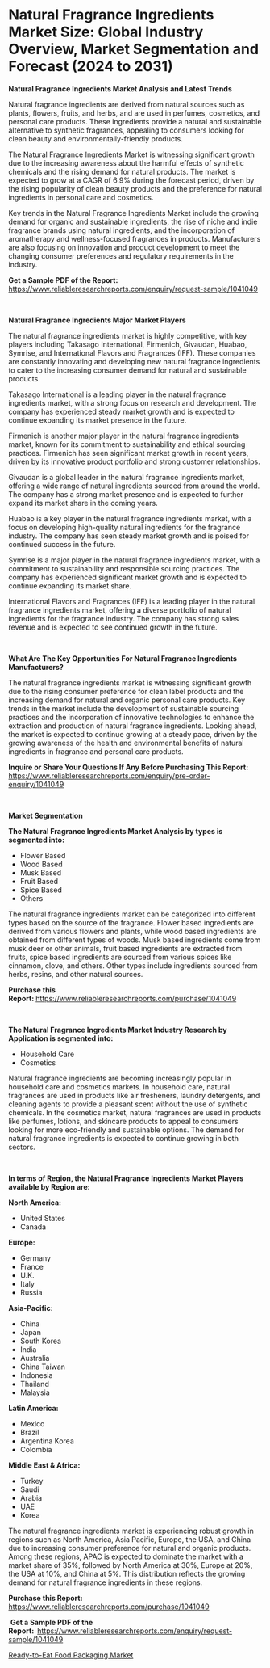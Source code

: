 <p><h1>Natural Fragrance Ingredients Market Size: Global Industry Overview, Market Segmentation and Forecast (2024 to 2031)</h1></p><p><strong>Natural Fragrance Ingredients Market Analysis and Latest Trends</strong></p>
<p><p>Natural fragrance ingredients are derived from natural sources such as plants, flowers, fruits, and herbs, and are used in perfumes, cosmetics, and personal care products. These ingredients provide a natural and sustainable alternative to synthetic fragrances, appealing to consumers looking for clean beauty and environmentally-friendly products.</p><p>The Natural Fragrance Ingredients Market is witnessing significant growth due to the increasing awareness about the harmful effects of synthetic chemicals and the rising demand for natural products. The market is expected to grow at a CAGR of 6.9% during the forecast period, driven by the rising popularity of clean beauty products and the preference for natural ingredients in personal care and cosmetics.</p><p>Key trends in the Natural Fragrance Ingredients Market include the growing demand for organic and sustainable ingredients, the rise of niche and indie fragrance brands using natural ingredients, and the incorporation of aromatherapy and wellness-focused fragrances in products. Manufacturers are also focusing on innovation and product development to meet the changing consumer preferences and regulatory requirements in the industry.</p></p>
<p><strong>Get a Sample PDF of the Report:&nbsp;</strong> <a href="https://www.reliableresearchreports.com/enquiry/request-sample/1041049">https://www.reliableresearchreports.com/enquiry/request-sample/1041049</a></p>
<p>&nbsp;</p>
<p><strong>Natural Fragrance Ingredients Major Market Players</strong></p>
<p><p>The natural fragrance ingredients market is highly competitive, with key players including Takasago International, Firmenich, Givaudan, Huabao, Symrise, and International Flavors and Fragrances (IFF). These companies are constantly innovating and developing new natural fragrance ingredients to cater to the increasing consumer demand for natural and sustainable products.</p><p>Takasago International is a leading player in the natural fragrance ingredients market, with a strong focus on research and development. The company has experienced steady market growth and is expected to continue expanding its market presence in the future.</p><p>Firmenich is another major player in the natural fragrance ingredients market, known for its commitment to sustainability and ethical sourcing practices. Firmenich has seen significant market growth in recent years, driven by its innovative product portfolio and strong customer relationships.</p><p>Givaudan is a global leader in the natural fragrance ingredients market, offering a wide range of natural ingredients sourced from around the world. The company has a strong market presence and is expected to further expand its market share in the coming years.</p><p>Huabao is a key player in the natural fragrance ingredients market, with a focus on developing high-quality natural ingredients for the fragrance industry. The company has seen steady market growth and is poised for continued success in the future.</p><p>Symrise is a major player in the natural fragrance ingredients market, with a commitment to sustainability and responsible sourcing practices. The company has experienced significant market growth and is expected to continue expanding its market share.</p><p>International Flavors and Fragrances (IFF) is a leading player in the natural fragrance ingredients market, offering a diverse portfolio of natural ingredients for the fragrance industry. The company has strong sales revenue and is expected to see continued growth in the future.</p></p>
<p>&nbsp;</p>
<p><strong>What Are The Key Opportunities For Natural Fragrance Ingredients Manufacturers?</strong></p>
<p><p>The natural fragrance ingredients market is witnessing significant growth due to the rising consumer preference for clean label products and the increasing demand for natural and organic personal care products. Key trends in the market include the development of sustainable sourcing practices and the incorporation of innovative technologies to enhance the extraction and production of natural fragrance ingredients. Looking ahead, the market is expected to continue growing at a steady pace, driven by the growing awareness of the health and environmental benefits of natural ingredients in fragrance and personal care products.</p></p>
<p><strong>Inquire or Share Your Questions If Any Before Purchasing This Report:</strong> <a href="https://www.reliableresearchreports.com/enquiry/pre-order-enquiry/1041049">https://www.reliableresearchreports.com/enquiry/pre-order-enquiry/1041049</a></p>
<p>&nbsp;</p>
<p><strong>Market Segmentation</strong></p>
<p><strong>The Natural Fragrance Ingredients Market Analysis by types is segmented into:</strong></p>
<p><ul><li>Flower Based</li><li>Wood Based</li><li>Musk Based</li><li>Fruit Based</li><li>Spice Based</li><li>Others</li></ul></p>
<p><p>The natural fragrance ingredients market can be categorized into different types based on the source of the fragrance. Flower based ingredients are derived from various flowers and plants, while wood based ingredients are obtained from different types of woods. Musk based ingredients come from musk deer or other animals, fruit based ingredients are extracted from fruits, spice based ingredients are sourced from various spices like cinnamon, clove, and others. Other types include ingredients sourced from herbs, resins, and other natural sources.</p></p>
<p><strong>Purchase this Report:&nbsp;</strong><a href="https://www.reliableresearchreports.com/purchase/1041049">https://www.reliableresearchreports.com/purchase/1041049</a></p>
<p>&nbsp;</p>
<p><strong>The Natural Fragrance Ingredients Market Industry Research by Application is segmented into:</strong></p>
<p><ul><li>Household Care</li><li>Cosmetics</li></ul></p>
<p><p>Natural fragrance ingredients are becoming increasingly popular in household care and cosmetics markets. In household care, natural fragrances are used in products like air fresheners, laundry detergents, and cleaning agents to provide a pleasant scent without the use of synthetic chemicals. In the cosmetics market, natural fragrances are used in products like perfumes, lotions, and skincare products to appeal to consumers looking for more eco-friendly and sustainable options. The demand for natural fragrance ingredients is expected to continue growing in both sectors.</p></p>
<p>&nbsp;</p>
<p><strong>In terms of Region, the Natural Fragrance Ingredients Market Players available by Region are:</strong></p>
<p>
    <p> <strong> North America: </strong>
        <ul>
            <li>United States</li>
            <li>Canada</li>
        </ul>
        </p> 
    <p> <strong> Europe: </strong>
        <ul>
            <li>Germany</li>
            <li>France</li>
            <li>U.K.</li>
            <li>Italy</li>
            <li>Russia</li>
        </ul>
        </p> 
    <p> <strong> Asia-Pacific: </strong>
        <ul>
            <li>China</li>
            <li>Japan</li>
            <li>South Korea</li>
            <li>India</li>
            <li>Australia</li>
            <li>China Taiwan</li>
            <li>Indonesia</li>
            <li>Thailand</li>
            <li>Malaysia</li>
        </ul>
        </p> 
    <p> <strong> Latin America: </strong>
        <ul>
            <li>Mexico</li>
            <li>Brazil</li>
            <li>Argentina Korea</li>
            <li>Colombia</li>
        </ul>
        </p> 
    <p> <strong> Middle East & Africa: </strong>
        <ul>
            <li>Turkey</li>
            <li>Saudi</li>
            <li>Arabia</li>
            <li>UAE</li>
            <li>Korea</li>
        </ul>
    </p>
    </p>
<p><p>The natural fragrance ingredients market is experiencing robust growth in regions such as North America, Asia Pacific, Europe, the USA, and China due to increasing consumer preference for natural and organic products. Among these regions, APAC is expected to dominate the market with a market share of 35%, followed by North America at 30%, Europe at 20%, the USA at 10%, and China at 5%. This distribution reflects the growing demand for natural fragrance ingredients in these regions.</p></p>
<p><strong>Purchase this Report: </strong><a href="https://www.reliableresearchreports.com/purchase/1041049">https://www.reliableresearchreports.com/purchase/1041049</a></p>
<p>&nbsp;<strong>Get a Sample PDF of the Report:&nbsp;&nbsp;</strong><a href="https://www.reliableresearchreports.com/enquiry/request-sample/1041049">https://www.reliableresearchreports.com/enquiry/request-sample/1041049</a></p>
<p><strong></strong></p>
<p><p><a href="https://meowing-lemming-dd3.notion.site/Decoding-the-Ready-to-Eat-Food-Packaging-Market-A-Deep-Dive-into-the-Latest-Market-Trends-Market-S-77c31707e86f4cffa7a338911c5e5007">Ready-to-Eat Food Packaging Market</a></p></p>